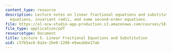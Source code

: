 ```yaml
---
content_type: resource
description: Lecture notes on linear fractional equations and substitution, homogeneous
  equations, invariant radii, and some second-order equations.
file: https://ol-ocw-studio-app-production.s3.amazonaws.com/courses/18-034-honors-differential-equations-spring-2009/c57b5ac68a2e2be02288e9aeabbe17ab_MIT18_034s09_lec05.pdf
file_type: application/pdf
resourcetype: Document
title: Lecture 5. Linear Fractional Equations and Substitution
uid: c57b5ac6-8a2e-2be0-2288-e9aeabbe17ab
---
```

